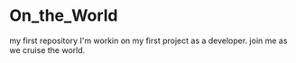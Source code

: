 # On_the_World
my first repository
I'm workin on my first project as a developer.
join me as we cruise the world.

